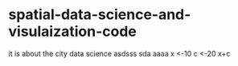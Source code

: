 # spatial-data-science-and-visulaization-code
it is about the city data science
asdsss
sda
aaaa
x <-10
c <-20
x+c
